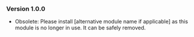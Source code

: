 ### Version 1.0.0

 - Obsolete: Please install [alternative module name if applicable] as this module is no longer in use. It can be safely removed.